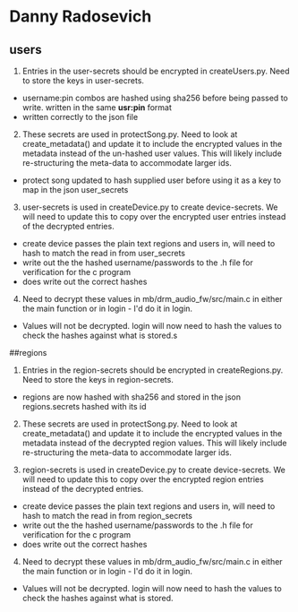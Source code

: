 # Danny Radosevich
## users
1. Entries in the user-secrets should be encrypted in createUsers.py. Need to store the keys in user-secrets.
* username:pin combos are hashed using sha256 before being passed to write. written in the same **usr:pin** format
* written correctly to the json file

2. These secrets are used in protectSong.py. Need to look at create_metadata() and update it to include the encrypted values in the metadata instead of the un-hashed user values. This will likely include re-structuring the meta-data to accommodate larger ids.
* protect song updated to hash supplied user before using it as a key to map in the json user_secrets

3. user-secrets is used in createDevice.py to create device-secrets. We will need to update this to copy over the encrypted user entries instead of the decrypted entries.
* create device passes the plain text regions and users in, will need to hash to match the read in from user_secrets
* write out the the hashed username/passwords to the .h file for verification for the c program
* does write out the correct hashes
4. Need to decrypt these values in mb/drm_audio_fw/src/main.c in either the main function or in login - I'd do it in login.
* Values will not be decrypted. login will now need to hash the values to check the hashes against what is stored.s

##regions
1. Entries in the region-secrets should be encrypted in createRegions.py. Need to store the keys in region-secrets.
* regions are now hashed with sha256 and stored in the json regions.secrets hashed with its id

2. These secrets are used in protectSong.py. Need to look at create_metadata() and update it to include the encrypted values in the metadata instead of the decrypted region values. This will likely include re-structuring the meta-data to accommodate larger ids.

3. region-secrets is used in createDevice.py to create device-secrets. We will need to update this to copy over the encrypted region entries instead of the decrypted entries.
* create device passes the plain text regions and users in, will need to hash to match the read in from region_secrets
* write out the the hashed username/passwords to the .h file for verification for the c program
* does write out the correct hashes
4. Need to decrypt these values in mb/drm_audio_fw/src/main.c in either the main function or in login - I'd do it in login.
* Values will not be decrypted. login will now need to hash the values to check the hashes against what is stored.
